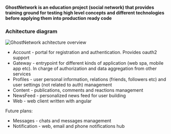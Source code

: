 **GhostNetwork is an education project (social network) that provides training ground for testing high level concepts and different technologies before applying them into production ready code**


### Achitecture diagram 
![GhostNetwork achitecture overview](https://user-images.githubusercontent.com/9577482/171407506-078367e3-efcf-4acf-bcd2-99b8f90ed8d0.svg)

- Account - portal for registration and authentication. Provides oauth2 support
- Gateway - entrypoint for different kinds of application (web spa, mobile app etc). In charge of authorization and data aggregation from other services
- Profiles - user personal information, relations (friends, followers etc) and user settings (not related to auth) management
- Content - publications, comments and reactions management
- NewsFeed - personalized news feed for user building
- Web - web client written with angular

Future plans:
- Messages - chats and messages management
- Notification - web, email and phone notifications hub
